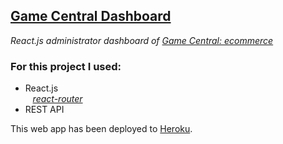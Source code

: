 [Game Central Dashboard](https://g6-game-central.herokuapp.com/)
---

_React.js administrator dashboard of [Game Central: ecommerce](https://github.com/matiasncocco/grupo_6_GameCentral)_
<h3>For this project I used:</h3>  

- React.js  
&nbsp;&nbsp; *[react-router](https://reactrouter.com/web/guides/quick-start)*  
- REST API

This web app has been deployed to [Heroku](https://devcenter.heroku.com/start).